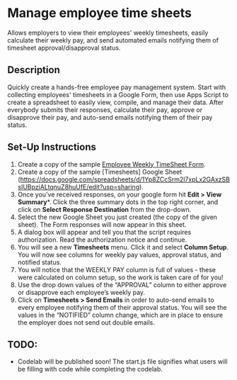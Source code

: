 # Manage employee time sheets 

Allows employers to view their employees' weekly timesheets, easily calculate
their weekly pay, and send automated emails notifying them of timesheet
approval/disapproval status.

## Description

Quickly create a hands-free employee pay management system. Start with
collecting employees' timesheets in a Google Form, then use Apps Script to
create a spreadsheet to easily view, compile, and manage their data. After
everybody submits their responses, calculate their pay, approve or disapprove
their pay, and auto-send emails notifying them of their pay status.

## Set-Up Instructions

1. Create a copy of the sample [Employee Weekly TimeSheet Form](***LINK***).
1. Create a copy of the sample [Timesheets] Google Sheet
   (https://docs.google.com/spreadsheets/d/1Yp8ZCcSrm2l7xpLx2GAxzSBsIUBpzjALtqnuZ8huUfE/edit?usp=sharing).
1. Once you've received responses, on your google form hit **Edit > View
   Summary***. Click the three summary dots in the top right corner, and click
on **Select Response Destination** from the drop-down.
1. Select the new Google Sheet you just created (the copy of the given sheet).
   The Form responses will now appear in this sheet.
1. A dialog box will appear and tell you that the script requires authorization.
   Read the authorization notice and continue.
1. You will see a new **Timesheets** menu. Click it and select **Column Setup**.
   You will now see columns for weekly pay values, approval status, and notified
status.
1. You will notice that the WEEKLY PAY column is full of values - these were
calculated on column setup, so the work is taken care of for you!
1. Use the drop down values of the “APPROVAL” column to either approve or
   disapprove each employee’s weekly pay.
1. Click on **Timesheets > Send Emails** in order to auto-send emails to every
   employee notifying them of their approval status. You will see the values in
the “NOTIFIED” column change, which are in place to ensure the employer does not
send out double emails. 

## TODO:
- Codelab will be published soon! The start.js file signifies what users will be filling with code while completing the codelab.
